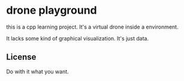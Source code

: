 drone playground
================

this is a cpp learning project. It's a virtual drone inside a environment.

It lacks some kind of graphical visualization. It's just data.

License
-------

Do with it what you want.
